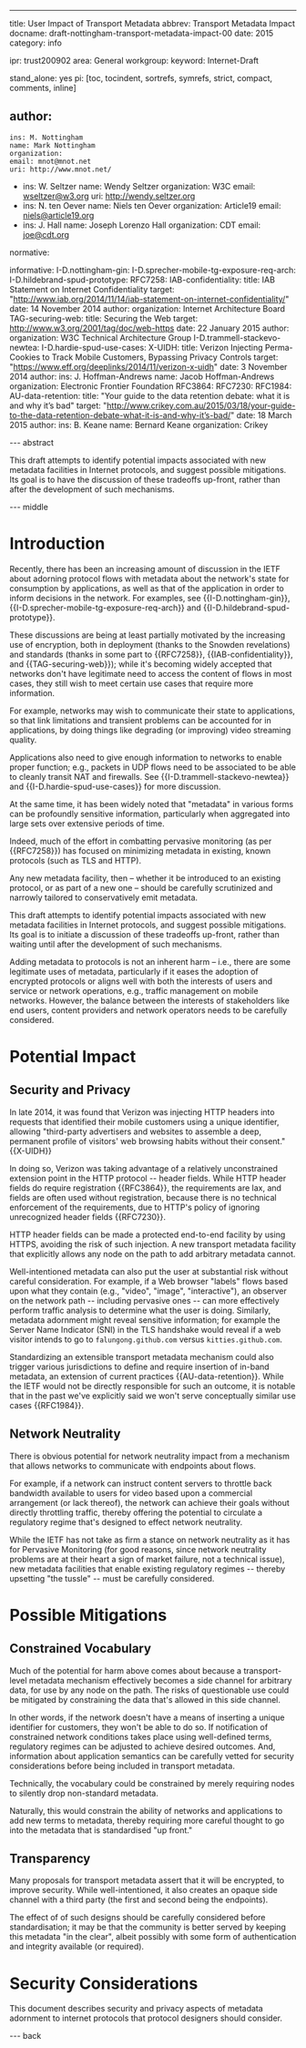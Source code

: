 ---
title: User Impact of Transport Metadata
abbrev: Transport Metadata Impact
docname: draft-nottingham-transport-metadata-impact-00
date: 2015
category: info

ipr: trust200902
area: General
workgroup: 
keyword: Internet-Draft

stand_alone: yes
pi: [toc, tocindent, sortrefs, symrefs, strict, compact, comments, inline]

author:
 -
    ins: M. Nottingham
    name: Mark Nottingham
    organization: 
    email: mnot@mnot.net
    uri: http://www.mnot.net/
 -
    ins: W. Seltzer
    name: Wendy Seltzer
    organization: W3C
    email: wseltzer@w3.org
    uri: http://wendy.seltzer.org
 -
    ins: N. ten Oever
    name: Niels ten Oever
    organization: Article19
    email: niels@article19.org    
 -
    ins: J. Hall
    name: Joseph Lorenzo Hall
    organization: CDT
    email: joe@cdt.org

normative:

informative:
  I-D.nottingham-gin:
  I-D.sprecher-mobile-tg-exposure-req-arch:
  I-D.hildebrand-spud-prototype:
  RFC7258:
  IAB-confidentiality:
    title: IAB Statement on Internet Confidentiality
    target: "http://www.iab.org/2014/11/14/iab-statement-on-internet-confidentiality/"
    date: 14 November 2014
    author:
      organization: Internet Architecture Board
  TAG-securing-web:
    title: Securing the Web
    target: http://www.w3.org/2001/tag/doc/web-https
    date: 22 January 2015
    author:
      organization: W3C Technical Architecture Group
  I-D.trammell-stackevo-newtea:
  I-D.hardie-spud-use-cases:
  X-UIDH:
    title: Verizon Injecting Perma-Cookies to Track Mobile Customers, Bypassing Privacy Controls
    target: "https://www.eff.org/deeplinks/2014/11/verizon-x-uidh"
    date: 3 November 2014
    author:
      ins: J. Hoffman-Andrews
      name: Jacob Hoffman-Andrews
      organization: Electronic Frontier Foundation
  RFC3864:
  RFC7230:
  RFC1984:
  AU-data-retention:
    title: "Your guide to the data retention debate: what it is and why it’s bad"
    target: "http://www.crikey.com.au/2015/03/18/your-guide-to-the-data-retention-debate-what-it-is-and-why-it’s-bad/"
    date: 18 March 2015
    author:
      ins: B. Keane
      name: Bernard Keane
      organization: Crikey


--- abstract

This draft attempts to identify potential impacts associated with new metadata facilities in Internet protocols, and suggest possible mitigations. Its goal is to have the discussion of these tradeoffs up-front, rather than after the development of such mechanisms.

--- middle

# Introduction

Recently, there has been an increasing amount of discussion in the IETF about adorning protocol flows with metadata about the network's state for consumption by applications, as well as that of the application in order to inform decisions in the network. For examples, see {{I-D.nottingham-gin}}, {{I-D.sprecher-mobile-tg-exposure-req-arch}} and {{I-D.hildebrand-spud-prototype}}.

These discussions are being at least partially motivated by the increasing use of encryption, both in deployment (thanks to the Snowden revelations) and standards (thanks in some part to {{RFC7258}}, {{IAB-confidentiality}}, and {{TAG-securing-web}}); while it's becoming widely accepted that networks don't have legitimate need to access the content of flows in most cases, they still wish to meet certain use cases that require more information.

For example, networks may wish to communicate their state to applications, so that link limitations and transient problems can be accounted for in applications, by doing things like degrading (or improving) video streaming quality. 

Applications also need to give enough information to networks to enable proper function; e.g., packets in UDP flows need to be associated to be able to cleanly transit NAT and firewalls. See {{I-D.trammell-stackevo-newtea}} and {{I-D.hardie-spud-use-cases}} for more discussion.

At the same time, it has been widely noted that "metadata" in various forms can be profoundly sensitive information, particularly when aggregated into large sets over extensive periods of time.

Indeed, much of the effort in combatting pervasive monitoring (as per {{RFC7258}}) has focused on minimizing metadata in existing, known protocols (such as TLS and HTTP).

Any new metadata facility, then – whether it be introduced to an existing protocol, or as part of a new one – should be carefully scrutinized and narrowly tailored to conservatively emit metadata.

This draft attempts to identify potential impacts associated with new metadata facilities in Internet protocols, and suggest possible mitigations. Its goal is to initiate a discussion of these tradeoffs up-front, rather than waiting until after the development of such mechanisms.

Adding metadata to protocols is not an inherent harm – i.e., there are some legitimate uses of metadata, particularly if it eases the adoption of encrypted protocols or aligns well with both the interests of users and service or network operations, e.g., traffic management on mobile networks. However, the balance between the interests of stakeholders like end users, content providers and network operators needs to be carefully considered.

# Potential Impact

## Security and Privacy

In late 2014, it was found that Verizon was injecting HTTP headers into requests that identified their mobile customers using a unique identifier, allowing "third-party advertisers and websites to assemble a deep, permanent profile of visitors' web browsing habits without their consent."  {{X-UIDH}}

In doing so, Verizon was taking advantage of a relatively unconstrained extension point in the HTTP protocol -- header fields. While HTTP header fields do require registration {{RFC3864}}, the requirements are lax, and fields are often used without registration, because there is no technical enforcement of the requirements, due to HTTP's policy of ignoring unrecognized header fields {{RFC7230}}.

HTTP header fields can be made a protected end-to-end facility by using HTTPS, avoiding the risk of such injection. A new transport metadata facility that explicitly allows any node on the path to add arbitrary metadata cannot.

Well-intentioned metadata can also put the user at substantial risk without careful consideration. For example, if a Web browser "labels" flows based upon what they contain (e.g., "video", "image", "interactive"), an observer on the network path -- including pervasive ones -- can more effectively perform traffic analysis to determine what the user is doing. Similarly, metadata adornment might reveal sensitive information; for example the Server Name Indicator (SNI) in the TLS handshake would reveal if a web visitor intends to go to `falungong.github.com` versus `kitties.github.com`.

Standardizing an extensible transport metadata mechanism could also trigger various jurisdictions to define and require insertion of in-band metadata, an extension of current practices {{AU-data-retention}}. While the IETF would not be directly responsible for such an outcome, it is notable that in the past we've explicitly said we won't serve conceptually similar use cases {{RFC1984}}.

## Network Neutrality

There is obvious potential for network neutrality impact from a mechanism that allows networks to communicate with endpoints about flows. 

For example, if a network can instruct content servers to throttle back bandwidth available to users for video based upon a commercial arrangement (or lack thereof), the network can achieve their goals without directly throttling traffic, thereby offering the potential to circulate a regulatory regime that's designed to effect network neutrality.

While the IETF has not take as firm a stance on network neutrality as it has for Pervasive Monitoring (for good reasons, since network neutrality problems are at their heart a sign of market failure, not a technical issue), new metadata facilities that enable existing regulatory regimes -- thereby upsetting "the tussle" -- must be carefully considered.

# Possible Mitigations


## Constrained Vocabulary

Much of the potential for harm above comes about because a transport-level metadata mechanism effectively becomes a side channel for arbitrary data, for use by any node on the path. The risks of questionable use could be mitigated by constraining the data that's allowed in this side channel.

In other words, if the network doesn't have a means of inserting a unique identifier for customers, they won't be able to do so. If notification of constrained network conditions takes place using well-defined terms, regulatory regimes can be adjusted to achieve desired outcomes. And, information about application semantics can be carefully vetted for security considerations before being included in transport metadata.

Technically, the vocabulary could be constrained by merely requiring nodes to silently drop non-standard metadata. 

Naturally, this would constrain the ability of networks and applications to add new terms to metadata, thereby requiring more careful thought to go into the metadata that is standardised "up front." 

## Transparency

Many proposals for transport metadata assert that it will be encrypted, to improve security. While well-intentioned, it also creates an opaque side channel with a third party (the first and second being the endpoints). 

The effect of of such designs should be carefully considered before standardisation; it may be that the community is better served by keeping this metadata "in the clear", albeit possibly with some form of authentication and integrity available (or required).


# Security Considerations

This document describes security and privacy aspects of metadata adornment to internet protocols that protocol designers should consider.

--- back
